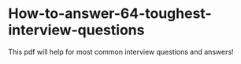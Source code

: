 # How-to-answer-64-toughest-interview-questions

This pdf will help for most common interview questions and answers! 
